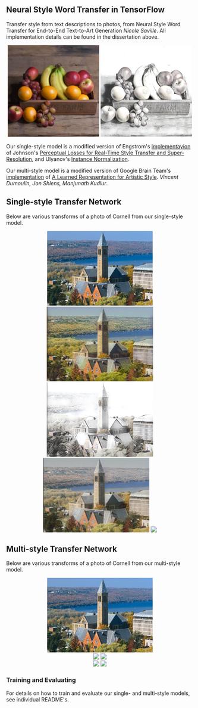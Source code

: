 ## Neural Style Word Transfer in TensorFlow

Transfer style from text descriptions to photos, from Neural Style Word Transfer for End-to-End Text-to-Art Generation *Nicole Saville*. All implementation details can be found in the dissertation above. 



<p align = 'center'>
<img src = 'Single-style/Examples/Content/fruit.jpg' height = '246px'>
<img src = 'Single-style/Examples/Results/fruit-sketch.jpg' height = '246px'>
</p>
<p align = 'center'>
</p>

Our single-style model is a modified version of Engstrom's [implementayion](https://github.com/lengstrom/fast-style-transfer) of Johnson's [Perceptual Losses for Real-Time Style Transfer and Super-Resolution](http://cs.stanford.edu/people/jcjohns/eccv16/), and Ulyanov's [Instance Normalization](https://arxiv.org/abs/1607.08022). 

Our multi-style model is a modified version of Google Brain Team's [implementation](https://github.com/magenta/magenta/tree/main/magenta/models/image_stylization) of [A Learned Representation for Artistic Style](https://arxiv.org/abs/1610.07629). *Vincent Dumoulin, Jon Shlens, Manjunath Kudlur*.







## Single-style Transfer Network
Below are various transforms of a photo of Cornell from our single-style model.

<div align='center'>
<img src = 'Single-style/Examples/Content/cornell.jpg' height="200px">
</div>
     
<div align = 'center'>
<img src = 'Single-style/Examples/Results/cornell-brightMonet.jpg' height = '200px'>
<img src = 'Single-style/Examples/Results/cornell-sketch.jpg' height = '200px'>

<br>
<img src = 'Single-style/Examples/Results/cornell-dullMonet.jpg' height = '200px'>
<img src = 'Single-style/Examples/Results/cornell.jpg' height = '200px'>

</div>



## Multi-style Transfer Network
Below are various transforms of a photo of Cornell from our multi-style model.

<div align='center'>
<img src = 'Single-style/Examples/Content/cornell.jpg' height="200px">
</div>
     
<div align = 'center'>
<img src = 'Multi-style/Examples/Results/cornell-brightMonet.jpg' height = '200px'>
<img src = 'Multi-style/Examples/Results/cornell-brightMonet.jpg' height = '200px'>

<br>
<img src = 'Multi-style/Examples/Results/cornell-brightMonet.jpg' height = '200px'>
<img src = 'Multi-style/Examples/Results/cornell-brightMonet.jpg' height = '200px'>

</div>



### Training and Evaluating
For details on how to train and evaluate our single- and multi-style models, see individual README's.






